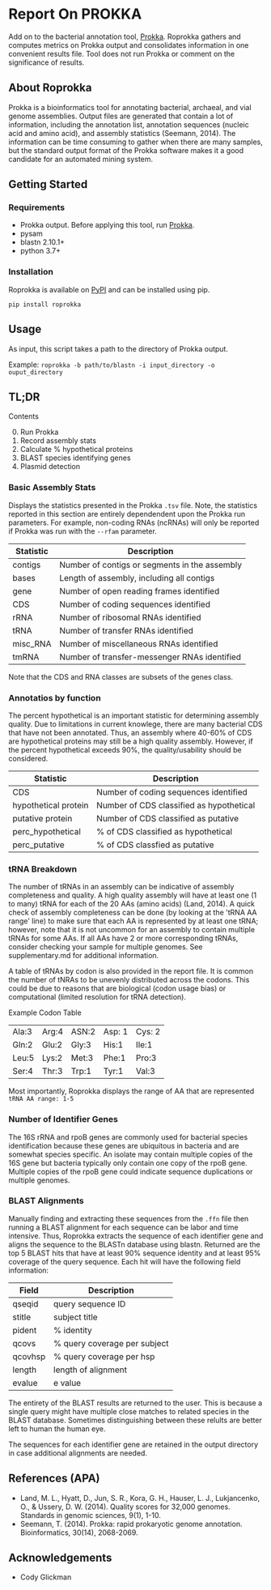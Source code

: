 # Report On PROKKA
Add on to the bacterial annotation tool, [Prokka](https://github.com/tseemann/prokka). Roprokka gathers and computes metrics on Prokka output and consolidates information in one convenient results file. Tool does not run Prokka or comment on the significance of results.

## About Roprokka
Prokka is a bioinformatics tool for annotating bacterial, archaeal, and vial genome assemblies. Output files are generated that contain a lot of information, including the annotation list, annotation sequences (nucleic acid and amino acid), and assembly statistics (Seemann, 2014). The information can be time consuming to gather when there are many samples, but the standard output format of the Prokka software makes it a good candidate for an automated mining system.

## Getting Started

### Requirements
* Prokka output. Before applying this tool, run [Prokka](https://github.com/tseemann/prokka). 
* pysam
* blastn 2.10.1+
* python 3.7+

### Installation
Roprokka is available on [PyPI](https://pypi.org/project/roprokka/) and can be installed using pip.

`pip install roprokka`


## Usage

As input, this script takes a path to the directory of Prokka output.

Example: `roprokka -b path/to/blastn -i input_directory -o ouput_directory`





## TL;DR

Contents

0. Run Prokka
1. Record assembly stats
2. Calculate % hypothetical proteins
3. BLAST species identifying genes
4. Plasmid detection


### Basic Assembly Stats
Displays the statistics presented in the Prokka `.tsv` file. Note, the statistics reported in this section are entirely dependendent upon the Prokka run parameters. For example, non-coding RNAs (ncRNAs) will only be reported if Prokka was run with the `--rfam` parameter.

| Statistic | Description |
| --------- | ----------- |
| contigs | Number of contigs or segments in the assembly |
| bases | Length of assembly, including all contigs |
| gene | Number of open reading frames identified |
| CDS | Number of coding sequences identified |
| rRNA | Number of ribosomal RNAs identified |
| tRNA | Number of transfer RNAs identified |
| misc_RNA | Number of miscellaneous RNAs identified |
| tmRNA | Number of transfer-messenger RNAs identified |

Note that the CDS and RNA classes are subsets of the genes class.

### Annotatios by function
The percent hypothetical is an important statistic for determining assembly quality. Due to limitations in current knowlege, there are many bacterial CDS that have not been annotated. Thus, an assembly where 40-60% of CDS are hypothetical proteins may still be a high quality assembly. However, if the percent hypothetical exceeds 90%, the quality/usability should be considered.

| Statistic | Description |
| --------- | ----------- |
| CDS | Number of coding sequences identified |
| hypothetical protein | Number of CDS classified as hypothetical |
| putative protein | Number of CDS classified as putative |
| perc_hypothetical | % of CDS classified as hypothetical |
| perc_putative | % of CDS classfied as putative |

### tRNA Breakdown
The number of tRNAs in an assembly can be indicative of assembly completeness and quality. A high quality assembly will have at least one (1 to many) tRNA for each of the 20 AAs (amino acids) (Land, 2014). A quick check of assembly completeness can be done (by looking at the 'tRNA AA range' line) to make sure that each AA is represented by at least one tRNA; however, note that it is not uncommon for an assembly to contain multiple tRNAs for some AAs. If all AAs have 2 or more corresponding tRNAs, consider checking your sample for multiple genomes. See supplementary.md for additional information.

A table of tRNAs by codon is also provided in the report file. It is common the number of tNRAs to be unevenly distributed across the codons. This could be due to reasons that are biological (codon usage bias) or computational (limited resolution for tRNA detection).

Example Codon Table

|           |           |           |           |           |
| --------- | --------- | --------- | --------- | --------- |
| Ala:3 | Arg:4 | ASN:2 | Asp: 1 | Cys: 2 |
| Gln:2 | Glu:2 | Gly:3 | His:1 | Ile:1 |
| Leu:5 | Lys:2 | Met:3 | Phe:1 | Pro:3 |
| Ser:4 | Thr:3 | Trp:1 | Tyr:1 | Val:3 |


Most importantly, Roprokka displays the range of AA that are represented
```tRNA AA range: 1-5```


### Number of Identifier Genes
The 16S rRNA and rpoB genes are commonly used for bacterial species identification because these genes are ubiquitous in bacteria and are somewhat species specific. An isolate may contain multiple copies of the 16S gene but bacteria typically only contain one copy of the rpoB gene. Multiple copies of the rpoB gene could indicate sequence duplications or multiple genomes.

### BLAST Alignments
Manually finding and extracting these sequences from the `.ffn` file then running a BLAST alignment for each sequence can be labor and time intensive. Thus, Roprokka extracts the sequence of each identifier gene and aligns the sequence to the BLASTn database using blastn. Returned are the top 5 BLAST hits that have at least 90% sequence identity and at least 95% coverage of the query sequence. Each hit will have the following field information: 

| Field | Description |
| ----- | ----------- |
| qseqid | query sequence ID |
| stitle | subject title |
| pident | % identity |
| qcovs | % query coverage per subject|
| qcovhsp | % query coverage per hsp |
| length | length of alignment |
| evalue | e value |

The entirety of the BLAST results are returned to the user. This is because a single query might have multiple close matches to related species in the BLAST database. Sometimes distinguishing between these relults are better left to human the human eye.

The sequences for each identifier gene are retained in the output directory in case additional alignments are needed. 


## References (APA)
* Land, M. L., Hyatt, D., Jun, S. R., Kora, G. H., Hauser, L. J., Lukjancenko, O., & Ussery, D. W. (2014). Quality scores for 32,000 genomes. Standards in genomic sciences, 9(1), 1-10.
* Seemann, T. (2014). Prokka: rapid prokaryotic genome annotation. Bioinformatics, 30(14), 2068-2069.

## Acknowledgements
* Cody Glickman
